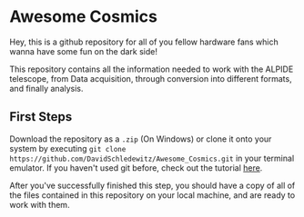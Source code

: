 # Awesome Cosmics
Hey, this is a github repository for all of you fellow hardware fans which wanna have some fun on the dark side!

This repository contains all the information needed to work with the
ALPIDE telescope, from Data acquisition, through conversion into different
formats, and finally analysis.

## First Steps

Download the repository as a `.zip` (On Windows) or clone it onto your system
by executing `git clone https://github.com/DavidSchledewitz/Awesome_Cosmics.git`
in your terminal emulator. If you haven't used git before, check out the 
tutorial [here](https://git-scm.com/book/en/v2/Getting-Started-Installing-Git).

After you've successfully finished this step, you should have a copy of all
of the files contained in this repository on your local machine, and are ready
to work with them.
